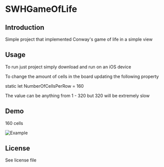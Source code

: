 # SWHGameOfLife

## Introduction

Simple project that implemented Conway's game of life in a simple view

## Usage

To run just project simply download and run on an iOS device

To change the amount of cells in the board updating the following property

static let NumberOfCellsPerRow = 160

The value can be anything from 1 - 320 but 320 will be extremely slow

## Demo

160 cells 

![Example](https://j.gifs.com/vJ2Eg8.gif)

## License

See license file
